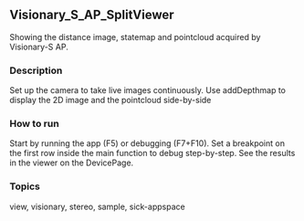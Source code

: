 ## Visionary_S_AP_SplitViewer

Showing the distance image, statemap and pointcloud acquired by Visionary-S AP.

### Description

Set up the camera to take live images continuously.
Use addDepthmap to display the 2D image and the pointcloud side-by-side

### How to run

Start by running the app (F5) or debugging (F7+F10).
Set a breakpoint on the first row inside the main function to debug step-by-step.
See the results in the viewer on the DevicePage.

### Topics

view, visionary, stereo, sample, sick-appspace